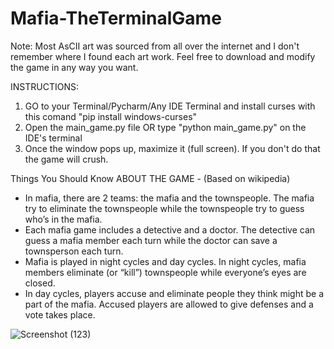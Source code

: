 # Mafia-TheTerminalGame

Note: 
Most AsCII art was sourced from all over the internet and I don't remember where I found each art work. 
Feel free to download and modify the game in any way you want. 


INSTRUCTIONS:
1) GO to your Terminal/Pycharm/Any IDE Terminal and install curses with this comand "pip install windows-curses"
2) Open the main_game.py file OR type "python main_game.py" on the IDE's terminal
3) Once the window pops up, maximize it (full screen). If you don't do that the game will crush.




Things You Should Know ABOUT THE GAME - (Based on wikipedia)

* In mafia, there are 2 teams: the mafia and the townspeople. The mafia try to eliminate the townspeople while the townspeople try to guess who’s in the mafia.
* Each mafia game includes a detective and a doctor. The detective can guess a mafia member each turn while the doctor can save a townsperson each turn.
* Mafia is played in night cycles and day cycles. In night cycles, mafia members eliminate (or “kill”) townspeople while everyone’s eyes are closed.
* In day cycles, players accuse and eliminate people they think might be a part of the mafia. Accused players are allowed to give defenses and a vote takes place.



![Screenshot (123)](https://user-images.githubusercontent.com/55671529/232162005-f420e9c2-182f-42fe-a47e-6edf73e2fb19.png)
